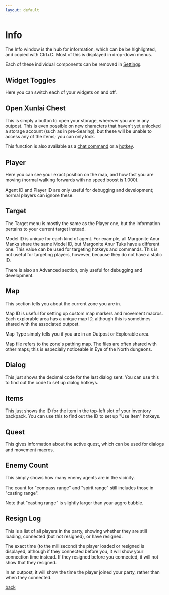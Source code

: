 ```yaml
---
layout: default
---
```


# Info

The Info window is the hub for information, which can be be highlighted, and copied with Ctrl+C. Most of this is displayed in drop-down menus.

Each of these individual components can be removed in [Settings](settings).

## Widget Toggles
Here you can switch each of your widgets on and off.

## Open Xunlai Chest
This is simply a button to open your storage, wherever you are in any outpost. This is even possible on new characters that haven't yet unlocked a storage account (such as in pre-Searing), but these will be unable to access any of the items; you can only look.

This function is also available as a [chat command](commands) or a [hotkey](hotkeys).

## Player
Here you can see your exact position on the map, and how fast you are moving (normal walking forwards with no speed boost is 1.000).

Agent ID and Player ID are only useful for debugging and development; normal players can ignore these.

## Target
The Target menu is mostly the same as the Player one, but the information pertains to your current target instead.

Model ID is unique for each kind of agent. For example, all Margonite Anur Manks share the same Model ID, but Margonite Anur Tuks have a different one. This value can be used for targeting hotkeys and commands. This is not useful for targeting players, however, because they do not have a static ID.

There is also an Advanced section, only useful for debugging and development.

## Map
This section tells you about the current zone you are in.

Map ID is useful for setting up custom map markers and movement macros. Each explorable area has a unique map ID, although this is sometimes shared with the associated outpost.

Map Type simply tells you if you are in an Outpost or Explorable area.

Map file refers to the zone's pathing map. The files are often shared with other maps; this is especially noticeable in Eye of the North dungeons.

## Dialog
This just shows the decimal code for the last dialog sent. You can use this to find out the code to set up dialog hotkeys.

## Items
This just shows the ID for the item in the top-left slot of your inventory backpack. You can use this to find out the ID to set up "Use Item" hotkeys.

## Quest
This gives information about the active quest, which can be used for dialogs and movement macros.

## Enemy Count
This simply shows how many enemy agents are in the vicinity.

The count for "compass range" and "spirit range" still includes those in "casting range".

Note that "casting range" is slightly larger than your aggro bubble.

## Resign Log
This is a list of all players in the party, showing whether they are still loading, connected (but not resigned), or have resigned.

The exact time (to the millisecond) the player loaded or resigned is displayed, although if they connected before you, it will show your connection time instead. If they resigned before you connected, it will not show that they resigned.

In an outpost, it will show the time the player joined your party, rather than when they connected.

[back](./)
